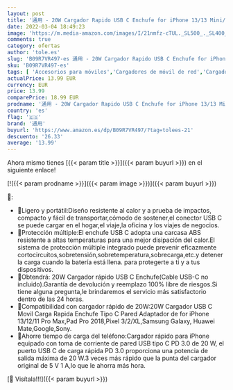 ```yaml
---
layout: post
title: '通用 - 20W Cargador Rapido USB C Enchufe for iPhone 13/13 Mini/13 Pro/13 Pro MAX 12/12 Mini/12 Pro/12 Pro MAX 11/11 Pro/11 Pro MAX USB C Carga Rapida Pared Movil Adaptador'
date: 2022-03-04 18:49:23
image: 'https://m.media-amazon.com/images/I/21nmfz-cTUL._SL500_._SL400_.jpg'
comments: true
category: ofertas
author: 'tole.es'
slug: 'B09R7VR497-es 通用 - 20W Cargador Rapido USB C Enchufe for iPhone 13/13...'
sku: 'B09R7VR497-es'
tags: [ 'Accesorios para móviles','Cargadores de móvil de red','Cargadores para móviles','Comunicación móvil y accesorios','Electrónica','iphone','通用', ]
actualPrice: 13.99 EUR
currency: EUR
price: 13.99
comparePrice: 18.99 EUR
prodname: '通用 - 20W Cargador Rapido USB C Enchufe for iPhone 13/13 Mini/13 Pro/13 Pro MAX 12/12 Mini/12 Pro/12 Pro MAX 11/11 Pro/11 Pro MAX USB C Carga Rapida Pared Movil Adaptador'
country: 'es'
flag: '🇪🇸'
brand: '通用'
buyurl: 'https://www.amazon.es/dp/B09R7VR497/?tag=tolees-21'
descuento: '26.33'
average: '13.99'
---
```


Ahora mismo tienes [{{< param title >}}]({{< param buyurl >}}) en el siguiente enlace!

[![{{< param prodname >}}]({{< param image >}})]({{< param buyurl >}})

🔎:

- 💼Ligero y portátil:Diseño resistente al calor y a prueba de impactos, compacto y fácil de transportar,cómodo de sostener,el conector USB C se puede cargar en el hogar,el viaje,la oficina y los viajes de negocios.
- 🔌Protección múltiple:El enchufe USB C adopta una carcasa ABS resistente a altas temperaturas para una mejor disipación del calor.El sistema de protección múltiple integrado puede prevenir eficazmente cortocircuitos,sobretensión,sobretemperatura,sobrecarga,etc.y detener la carga cuando la batería está llena. para protegerte a ti y a tus dispositivos.
- 💝Obtendrá: 20W Cargador rápido USB C Enchufe(Cable USB-C no incluido).Garantía de devolución y reemplazo 100% libre de riesgos.Si tiene alguna pregunta,le brindaremos el servicio más satisfactorio dentro de las 24 horas.
- 📱Compatibilidad con cargador rápido de 20W:20W Cargador USB C Movil Carga Rapida Enchufe Tipo C Pared Adaptador de for iPhone 13/12/11 Pro Max,Pad Pro 2018,Pixel 3/2/XL,Samsung Galaxy, Huawei Mate,Google,Sony.
- 🔋Ahorre tiempo de carga del teléfono:Cargador rápido para iPhone equipado con toma de corriente de pared USB tipo C PD 3.0 de 20 W, el puerto USB C de carga rápida PD 3.0 proporciona una potencia de salida máxima de 20 W.3 veces más rápido que la punta del cargador original de 5 V 1 A,lo que le ahorra más hora.

[🛒 Visítala!!!]({{< param buyurl >}})

